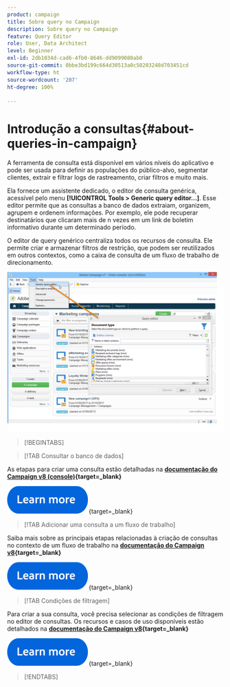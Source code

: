 ```yaml
---
product: campaign
title: Sobre query no Campaign
description: Sobre query no Campaign
feature: Query Editor
role: User, Data Architect
level: Beginner
exl-id: 2db1034d-cad6-4fb0-8646-dd9099080ab0
source-git-commit: 0bbe3bd199c664d30513a0c50203248d703451cd
workflow-type: ht
source-wordcount: '207'
ht-degree: 100%

---
```


# Introdução a consultas{#about-queries-in-campaign}

A ferramenta de consulta está disponível em vários níveis do aplicativo e pode ser usada para definir as populações do público-alvo, segmentar clientes, extrair e filtrar logs de rastreamento, criar filtros e muito mais.

Ela fornece um assistente dedicado, o editor de consulta genérica, acessível pelo menu **[!UICONTROL Tools > Generic query editor...]**. Esse editor permite que as consultas a banco de dados extraiam, organizem, agrupem e ordenem informações. Por exemplo, ele pode recuperar destinatários que clicaram mais de n vezes em um link de boletim informativo durante um determinado período.

O editor de query genérico centraliza todos os recursos de consulta. Ele permite criar e armazenar filtros de restrição, que podem ser reutilizados em outros contextos, como a caixa de consulta de um fluxo de trabalho de direcionamento.

![Acessar o editor de consultas e selecionar uma tabela](assets/query_editor_nveau_21.png)


>[!BEGINTABS]

>[!TAB Consultar o banco de dados]

As etapas para criar uma consulta estão detalhadas na **[documentação do Campaign v8 (console)](https://experienceleague.adobe.com/pt-br/docs/campaign/campaign-v8/data/query/query-editor){target=_blank}**


[![imagem](../../assets/do-not-localize/learn-more-button.svg)](https://experienceleague.adobe.com/pt-br/docs/campaign/campaign-v8/data/query/query-editor){target=_blank}


>[!TAB Adicionar uma consulta a um fluxo de trabalho]

Saiba mais sobre as principais etapas relacionadas à criação de consultas no contexto de um fluxo de trabalho na **[documentação do Campaign v8](https://experienceleague.adobe.com/pt-br/docs/campaign/automation/workflows/wf-activities/targeting-activities/query){target=_blank}**

[![imagem](../../assets/do-not-localize/learn-more-button.svg)](https://experienceleague.adobe.com/pt-br/docs/campaign/automation/workflows/wf-activities/targeting-activities/query){target=_blank}

>[!TAB Condições de filtragem]

Para criar a sua consulta, você precisa selecionar as condições de filtragem no editor de consultas. Os recursos e casos de uso disponíveis estão detalhados na **[documentação do Campaign v8](https://experienceleague.adobe.com/pt-br/docs/campaign/campaign-v8/data/query/filter-conditions){target=_blank}**

[![imagem](../../assets/do-not-localize/learn-more-button.svg)](https://experienceleague.adobe.com/pt-br/docs/campaign/campaign-v8/data/query/filter-conditions){target=_blank}

>[!ENDTABS]


